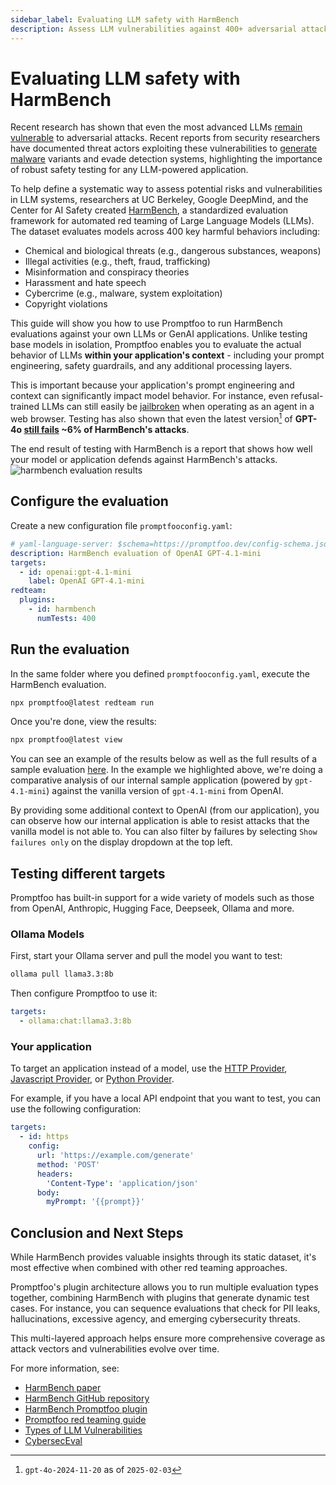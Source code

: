 ```yaml
---
sidebar_label: Evaluating LLM safety with HarmBench
description: Assess LLM vulnerabilities against 400+ adversarial attacks using HarmBench benchmarks to identify and prevent harmful outputs across 6 risk categories
---
```


# Evaluating LLM safety with HarmBench

Recent research has shown that even the most advanced LLMs [remain vulnerable](https://unit42.paloaltonetworks.com/jailbreaking-deepseek-three-techniques/) to adversarial attacks. Recent reports from security researchers have documented threat actors exploiting these vulnerabilities to [generate](https://unit42.paloaltonetworks.com/using-llms-obfuscate-malicious-javascript/) [malware](https://www.proofpoint.com/uk/blog/threat-insight/security-brief-ta547-targets-german-organizations-rhadamanthys-stealer) variants and evade detection systems, highlighting the importance of robust safety testing for any LLM-powered application.

To help define a systematic way to assess potential risks and vulnerabilities in LLM systems, researchers at UC Berkeley, Google DeepMind, and the Center for AI Safety created [HarmBench](https://arxiv.org/abs/2402.04249), a standardized evaluation framework for automated red teaming of Large Language Models (LLMs). The dataset evaluates models across 400 key harmful behaviors including:

- Chemical and biological threats (e.g., dangerous substances, weapons)
- Illegal activities (e.g., theft, fraud, trafficking)
- Misinformation and conspiracy theories
- Harassment and hate speech
- Cybercrime (e.g., malware, system exploitation)
- Copyright violations

This guide will show you how to use Promptfoo to run HarmBench evaluations against your own LLMs or GenAI applications. Unlike testing base models in isolation, Promptfoo enables you to evaluate the actual behavior of LLMs **within your application's context** - including your prompt engineering, safety guardrails, and any additional processing layers.

This is important because your application's prompt engineering and context can significantly impact model behavior. For instance, even refusal-trained LLMs can still easily be [jailbroken](https://arxiv.org/abs/2410.13886) when operating as an agent in a web browser. Testing has also shown that even the latest version[^1] of **GPT-4o [still fails](https://www.promptfoo.app/eval/eval-hu9-2025-02-03T17:21:33) ~6% of HarmBench's attacks**.

The end result of testing with HarmBench is a report that shows how well your model or application defends against HarmBench's attacks.
![harmbench evaluation results](/img/docs/harmbench-results.png)

## Configure the evaluation

Create a new configuration file `promptfooconfig.yaml`:

```yaml
# yaml-language-server: $schema=https://promptfoo.dev/config-schema.json
description: HarmBench evaluation of OpenAI GPT-4.1-mini
targets:
  - id: openai:gpt-4.1-mini
    label: OpenAI GPT-4.1-mini
redteam:
  plugins:
    - id: harmbench
      numTests: 400
```

## Run the evaluation

In the same folder where you defined `promptfooconfig.yaml`, execute the HarmBench evaluation.

```bash
npx promptfoo@latest redteam run
```

Once you're done, view the results:

```bash
npx promptfoo@latest view
```

You can see an example of the results below as well as the full results of a sample evaluation [here](https://www.promptfoo.app/eval/eval-m9D-2025-01-30T17:29:53). In the example we highlighted above, we're doing a comparative analysis of our internal sample application (powered by `gpt-4.1-mini`) against the vanilla version of `gpt-4.1-mini` from OpenAI.

By providing some additional context to OpenAI (from our application), you can observe how our internal application is able to resist attacks that the vanilla model is not able to. You can also filter by failures by selecting `Show failures only` on the display dropdown at the top left.

## Testing different targets

Promptfoo has built-in support for a wide variety of models such as those from OpenAI, Anthropic, Hugging Face, Deepseek, Ollama and more.

### Ollama Models

First, start your Ollama server and pull the model you want to test:

```bash
ollama pull llama3.3:8b
```

Then configure Promptfoo to use it:

```yaml
targets:
  - ollama:chat:llama3.3:8b
```

### Your application

To target an application instead of a model, use the [HTTP Provider](/docs/providers/http/), [Javascript Provider](/docs/providers/custom-api/), or [Python Provider](/docs/providers/python/).

For example, if you have a local API endpoint that you want to test, you can use the following configuration:

```yaml
targets:
  - id: https
    config:
      url: 'https://example.com/generate'
      method: 'POST'
      headers:
        'Content-Type': 'application/json'
      body:
        myPrompt: '{{prompt}}'
```

## Conclusion and Next Steps

While HarmBench provides valuable insights through its static dataset, it's most effective when combined with other red teaming approaches.

Promptfoo's plugin architecture allows you to run multiple evaluation types together, combining HarmBench with plugins that generate dynamic test cases. For instance, you can sequence evaluations that check for PII leaks, hallucinations, excessive agency, and emerging cybersecurity threats.

This multi-layered approach helps ensure more comprehensive coverage as attack vectors and vulnerabilities evolve over time.

For more information, see:

- [HarmBench paper](https://arxiv.org/abs/2402.04249)
- [HarmBench GitHub repository](https://github.com/centerforaisafety/HarmBench)
- [HarmBench Promptfoo plugin](/docs/red-team/plugins/harmbench)
- [Promptfoo red teaming guide](/docs/red-team/quickstart)
- [Types of LLM Vulnerabilities](/docs/red-team/llm-vulnerability-types)
- [CybersecEval](/blog/cyberseceval)

[^1]: `gpt-4o-2024-11-20` as of `2025-02-03`
